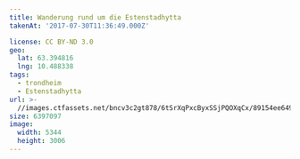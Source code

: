 ```yaml
---
title: Wanderung rund um die Estenstadhytta
takenAt: '2017-07-30T11:36:49.000Z'

license: CC BY-ND 3.0
geo:
  lat: 63.394816
  lng: 10.488338
tags:
  - trondheim
  - Estenstadhytta
url: >-
  //images.ctfassets.net/bncv3c2gt878/6tSrXqPxcByxSSjPQOXqCx/89154ee649232e1fd9c771e5ffec7a91/wanderung-rund-um-die-estenstadhytta_36131697591_o
size: 6397097
image:
  width: 5344
  height: 3006
---
```

